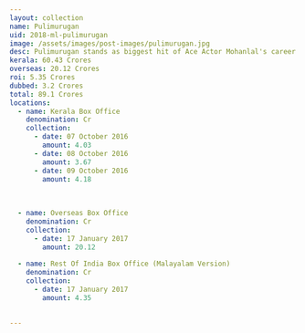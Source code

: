 ```yaml
---
layout: collection
name: Pulimurugan
uid: 2018-ml-pulimurugan
image: /assets/images/post-images/pulimurugan.jpg
desc: Pulimurugan stands as biggest hit of Ace Actor Mohanlal's career. Movie which was made on a budget of 25 CR did a bussinees of 100 CR.
kerala: 60.43 Crores
overseas: 20.12 Crores
roi: 5.35 Crores
dubbed: 3.2 Crores
total: 89.1 Crores
locations:
  - name: Kerala Box Office
    denomination: Cr
    collection:
      - date: 07 October 2016
        amount: 4.03
      - date: 08 October 2016
        amount: 3.67
      - date: 09 October 2016
        amount: 4.18
      
      
      
  - name: Overseas Box Office 
    denomination: Cr
    collection:
      - date: 17 January 2017
        amount: 20.12
      
  - name: Rest Of India Box Office (Malayalam Version)
    denomination: Cr
    collection:
      - date: 17 January 2017
        amount: 4.35
      
    
---
```


      
